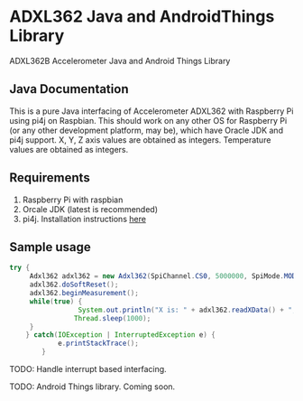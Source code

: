 # ADXL362 Java and AndroidThings Library
ADXL362B Accelerometer Java and Android Things Library

## Java Documentation 

This is a pure Java interfacing of Accelerometer ADXL362 with Raspberry Pi using pi4j on Raspbian.
This should work on any other OS for Raspberry Pi (or any other development platform, may be), which have Oracle JDK and pi4j support.
X, Y, Z axis values are obtained as integers.
Temperature values are obtained as integers.

## Requirements
 
 1. Raspberry Pi with raspbian
 2. Orcale JDK (latest is recommended)
 3. pi4j. Installation instructions [here](http://pi4j.com/install.html)

## Sample usage

```java
try {
     Adxl362 adxl362 = new Adxl362(SpiChannel.CS0, 5000000, SpiMode.MODE_0);
     adxl362.doSoftReset();
     adxl362.beginMeasurement();
     while(true) {
                 System.out.println("X is: " + adxl362.readXData() + ", Y is: " + adxl362.readYData() + ", Z is: " + adxl362.readZData() + ", TEMP is: " + adxl362.readTempData());
                Thread.sleep(1000);
     }
    } catch(IOException | InterruptedException e) {
            e.printStackTrace();
        }
```



TODO: Handle interrupt based interfacing.

TODO: Android Things library. Coming soon.
